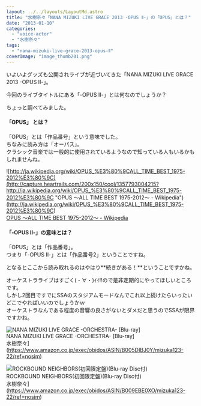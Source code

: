 ```yaml
---
layout: ../../layouts/LayoutMd.astro
title: "水樹奈々「NANA MIZUKI LIVE GRACE 2013 -OPUS Ⅱ-」の「OPUS」とは？"
date: "2013-01-10"
categories: 
  - "voice-actor"
  - "水樹奈々"
tags: 
  - "nana-mizuki-live-grace-2013-opus-Ⅱ"
coverImage: "image_thumb201.png"
---
```


いよいよグッズも公開されライブが近づいてきた「NANA MIZUKI LIVE GRACE 2013 -OPUS Ⅱ-」。

今回のライブタイトルにある「-OPUS Ⅱ-」とは何なのでしょうか？

ちょっと調べてみました。

#### 「OPUS」 とは？

「OPUS」とは「作品番号」という意味でした。  
ちなみに読み方は「オーパス」。  
クラシック音楽では一般的に使用されているようなので知っている人もいるかもしれませんね。

![http://ja.wikipedia.org/wiki/OPUS_%E3%80%9CALL_TIME_BEST_1975-2012%E3%80%9C](http://capture.heartrails.com/200x150/cool/1357793004215?http://ja.wikipedia.org/wiki/OPUS_%E3%80%9CALL_TIME_BEST_1975-2012%E3%80%9C "OPUS 〜ALL TIME BEST 1975-2012〜 - Wikipedia")
(http://ja.wikipedia.org/wiki/OPUS_%E3%80%9CALL_TIME_BEST_1975-2012%E3%80%9C)  
[OPUS 〜ALL TIME BEST 1975-2012〜 - Wikipedia](http://ja.wikipedia.org/wiki/OPUS_%E3%80%9CALL_TIME_BEST_1975-2012%E3%80%9C)

#### 「-OPUS Ⅱ-」の意味とは？

「OPUS」とは「作品番号」。  
つまり「-OPUS Ⅱ-」とは「作品番号2」ということですね。

となるとここから読み取れるのはやはり**続きがある！**ということですかね。

オーケストラライブはすごく(・∀・)ｲｲ!!ので是非定期的にやってほしいところです。  
しかし2回目ですでにSSAのスタジアムモードなんでこれ以上続けたらいったいどこでやればいいのでしょうかｗ  
オーケストラなんである程度の音響の良さがないとダメだと思うのでSSAが限界ですかね。

![NANA MIZUKI LIVE GRACE -ORCHESTRA- [Blu-ray]](/archive/images/519D-xmSzmL._SL160_.jpg)  
NANA MIZUKI LIVE GRACE -ORCHESTRA- \[Blu-ray\]  
水樹奈々](https://www.amazon.co.jp/exec/obidos/ASIN/B005DIBJ0Y/mizuka123-22/ref=nosim)

![ROCKBOUND NEIGHBORS(初回限定盤)(Blu-ray Disc付)](/archive/images/51Dj7RYbVqL._SL160_.jpg)  
ROCKBOUND NEIGHBORS(初回限定盤)(Blu-ray Disc付)  
水樹奈々](https://www.amazon.co.jp/exec/obidos/ASIN/B009EBE0XO/mizuka123-22/ref=nosim)
